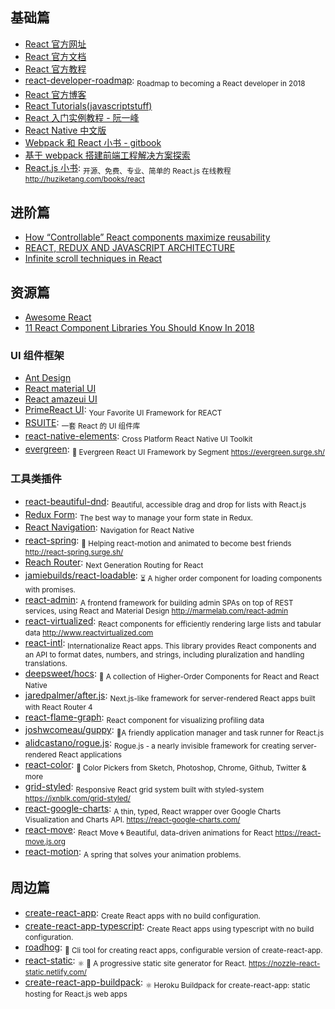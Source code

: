 ## 基础篇

* [React 官方网址](https://reactjs.org/)
* [React 官方文档](https://reactjs.org/docs/hello-world.html)
* [React 官方教程](https://reactjs.org/tutorial/tutorial.html)
* [react-developer-roadmap](https://github.com/adam-golab/react-developer-roadmap): <sub>Roadmap to becoming a React developer in 2018</sub>
* [React 官方博客](https://reactjs.org/blog/)
* [React Tutorials(javascriptstuff)](https://www.javascriptstuff.com/react-tutorials/)
* [React 入门实例教程 - 阮一峰](http://www.ruanyifeng.com/blog/2015/03/react.html)
* [React Native 中文版](http://wiki.jikexueyuan.com/project/react-native)
* [Webpack 和 React 小书 - gitbook](https://fakefish.github.io/react-webpack-cookbook)
* [基于 webpack 搭建前端工程解决方案探索](http://segmentfault.com/a/1190000003499526)
* [React.js 小书](https://github.com/huzidaha/react-naive-book): <sub>开源、免费、专业、简单的 React.js 在线教程 http://huziketang.com/books/react</sub>

## 进阶篇

* [How “Controllable” React components maximize reusability](https://medium.com/myheritage-engineering/how-controllable-react-components-maximize-reusability-86e3d233fa8e)
* [REACT, REDUX AND JAVASCRIPT ARCHITECTURE](https://jrsinclair.com/articles/2018/react-redux-javascript-architecture/)
* [Infinite scroll techniques in React](https://blog.logrocket.com/infinite-scroll-techniques-in-react-adcfd7ff32bd)

## 资源篇

* [Awesome React](https://github.com/enaqx/awesome-react)
* [11 React Component Libraries You Should Know In 2018](https://blog.bitsrc.io/11-react-component-libraries-you-should-know-178eb1dd6aa4)

### UI 组件框架

* [Ant Design](https://ant.design/)
* [React material UI](http://material-ui.com/#)
* [React amazeui UI](http://amazeui.org/react)
* [PrimeReact UI](https://www.primefaces.org/primereact/#/): <sub>Your Favorite UI Framework
for REACT</sub>
* [RSUITE](https://rsuitejs.com/): <sub>一套 React 的 UI 组件库</sub>
* [react-native-elements](https://github.com/react-native-training/react-native-elements): <sub>Cross Platform React Native UI Toolkit</sub>
* [evergreen](https://github.com/segmentio/evergreen): <sub>🌲 Evergreen React UI Framework by Segment https://evergreen.surge.sh/</sub>

### 工具类插件

* [react-beautiful-dnd](https://github.com/atlassian/react-beautiful-dnd): <sub>Beautiful, accessible drag and drop for lists with React.js</sub>
* [Redux Form](https://redux-form.com/): <sub>The best way to manage your form state in Redux.</sub>
* [React Navigation](https://reactnavigation.org/): <sub>Navigation for React Native</sub>
* [react-spring](https://github.com/drcmda/react-spring): <sub>🙌 Helping react-motion and animated to become best friends http://react-spring.surge.sh/</sub>
* [Reach Router](https://github.com/reach/router): <sub>Next Generation Routing for React</sub>
* [jamiebuilds/react-loadable](https://github.com/jamiebuilds/react-loadable): <sub>⏳ A higher order component for loading components with promises.</sub>
* [react-admin](https://github.com/marmelab/react-admin): <sub>A frontend framework for building admin SPAs on top of REST services, using React and Material Design http://marmelab.com/react-admin</sub>
* [react-virtualized](https://github.com/bvaughn/react-virtualized): <sub>React components for efficiently rendering large lists and tabular data http://www.reactvirtualized.com</sub>
* [react-intl](https://github.com/yahoo/react-intl): <sub>Internationalize React apps. This library provides React components and an API to format dates, numbers, and strings, including pluralization and handling translations.</sub>
* [deepsweet/hocs](https://github.com/deepsweet/hocs): <sub>🍱 A collection of Higher-Order Components for React and React Native</sub>
* [jaredpalmer/after.js](https://github.com/jaredpalmer/after.js): <sub>Next.js-like framework for server-rendered React apps built with React Router 4</sub>
* [react-flame-graph](https://github.com/bvaughn/react-flame-graph): <sub>React component for visualizing profiling data</sub>
* [joshwcomeau/guppy](https://github.com/joshwcomeau/guppy): <sub>🐠A friendly application manager and task runner for React.js</sub>
* [alidcastano/rogue.js](https://github.com/alidcastano/rogue.js): <sub>Rogue.js - a nearly invisible framework for creating server-rendered React applications</sub>
* [react-color](https://github.com/casesandberg/react-color): <sub>🎨 Color Pickers from Sketch, Photoshop, Chrome, Github, Twitter & more</sub>
* [grid-styled](https://github.com/jxnblk/grid-styled): <sub>Responsive React grid system built with styled-system https://jxnblk.com/grid-styled/ </sub>
* [react-google-charts](https://github.com/rakannimer/react-google-charts): <sub>A thin, typed, React wrapper over Google Charts Visualization and Charts API. https://react-google-charts.com/</sub>
* [react-move](https://github.com/react-tools/react-move): <sub>React Move 🌀 Beautiful, data-driven animations for React https://react-move.js.org</sub>
* [react-motion](https://github.com/chenglou/react-motion): <sub>A spring that solves your animation problems.</sub>

## 周边篇

* [create-react-app](https://github.com/facebook/create-react-app): <sub>Create React apps with no build configuration.</sub>
* [create-react-app-typescript](https://github.com/wmonk/create-react-app-typescript): <sub>Create React apps using typescript with no build configuration. </sub>
* [roadhog](https://github.com/sorrycc/roadhog): <sub>🐷 Cli tool for creating react apps, configurable version of create-react-app.</sub>
* [react-static](https://github.com/nozzle/react-static): <sub>⚛️ 🚀 A progressive static site generator for React. https://nozzle-react-static.netlify.com/</sub>
* [create-react-app-buildpack](https://github.com/mars/create-react-app-buildpack): <sub>⚛️ Heroku Buildpack for create-react-app: static hosting for React.js web apps</sub>

